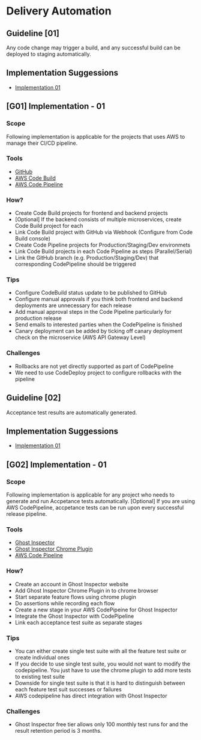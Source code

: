 Delivery Automation
===================

## Guideline  [01]

Any code change may trigger a build, and any successful build can be deployed to staging automatically.

## Implementation Suggessions
- [Implementation 01](#g01-implementation---01)

## [G01] Implementation - 01

### Scope
Following implementation is applicable for the projects that uses AWS to manage their CI/CD pipeline.

### Tools
- [GitHub](https://github.com)
- [AWS Code Build](https://aws.amazon.com/codebuild/)
- [AWS Code Pipeline](https://aws.amazon.com/codepipeline/)

### How?
- Create Code Build projects for frontend and backend projects
- [Optional] If the backend consists of multiple microservices, create Code Build project for each
- Link Code Build project with GitHub via Webhook (Configure from Code Build console)
- Create Code Pipeline projects for Production/Staging/Dev environmets
- Link Code Build projects in each Code Pipeline as steps (Parallel/Serial)
- Link the GitHub branch (e.g. Production/Staging/Dev) that corresponding CodePipeline should be triggered

### Tips
- Configure CodeBuild status update to be published to GitHub
- Configure manual approvals if you think both frontend and backend deployments are unnecessary for each release
- Add manual approval steps in the Code Pipeline particularly for production release
- Send emails to interested parties when the CodePipeline is finished
- Canary deployment can be added by ticking off canary deployment check on the microservice (AWS API Gateway Level)

### Challenges
- Rollbacks are not yet directly supported as part of CodePipeline
- We need to use CodeDeploy project to configure rollbacks with the pipeline


## Guideline  [02]

Acceptance test results are automatically generated.

## Implementation Suggessions
- [Implementation 01](#g02-implementation---01)

## [G02] Implementation - 01

### Scope
Following implementation is applicable for any project who needs to generate and run Accpetance tests automatically. [Optional] If you are using AWS CodePipeline, accpetance tests can be run upon every successful release pipeline.

### Tools
- [Ghost Inspector](https://ghostinspector.com/)
- [Ghost Inspector Chrome Plugin](https://chrome.google.com/webstore/detail/ghost-inspector-automated/aicdiabnghjnejfempeinmnphllefehc)
- [AWS Code Pipeline](https://aws.amazon.com/codepipeline/)

### How?
- Create an account in Ghost Inspector website
- Add Ghost Inspector Chrome Plugin in to chrome browser
- Start separate feature flows using chrome plugin
- Do assertions while recording each flow
- Create a new stage in your AWS CodePipeine for Ghost Inspector 
- Integrate the Ghost Inspector with CodePipeline
- Link each acceptance test suite as separate stages

### Tips
- You can either create single test suite with all the feature test suite or create individual ones
- If you decide to use single test suite, you would not want to modify the codepipeline. You just have to use the chrome plugin to add more tests to existing test suite
- Downside for single test suite is that it is hard to distinguish between each feature test suit successes or failures
- AWS codepipeline has direct integration with Ghost Inspector

### Challenges
- Ghost Inspector free tier allows only 100 monthly test runs for and the result retention period is 3 months.
